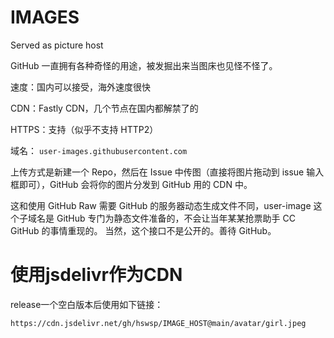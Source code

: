 # IMAGES
Served as picture host

GitHub 一直拥有各种奇怪的用途，被发掘出来当图床也见怪不怪了。

速度：国内可以接受，海外速度很快

CDN：Fastly CDN，几个节点在国内都解禁了的

HTTPS：支持（似乎不支持 HTTP2）

域名： `user-images.githubusercontent.com`

上传方式是新建一个 Repo，然后在 Issue 中传图（直接将图片拖动到 issue 输入框即可），GitHub 会将你的图片分发到 GitHub 用的 CDN 中。

这和使用 GitHub Raw 需要 GitHub 的服务器动态生成文件不同，user-image 这个子域名是 GitHub 专门为静态文件准备的，不会让当年某某抢票助手 CC GitHub 的事情重现的。 当然，这个接口不是公开的。善待 GitHub。

# 使用jsdelivr作为CDN

release一个空白版本后使用如下链接：

```
https://cdn.jsdelivr.net/gh/hswsp/IMAGE_HOST@main/avatar/girl.jpeg
```



